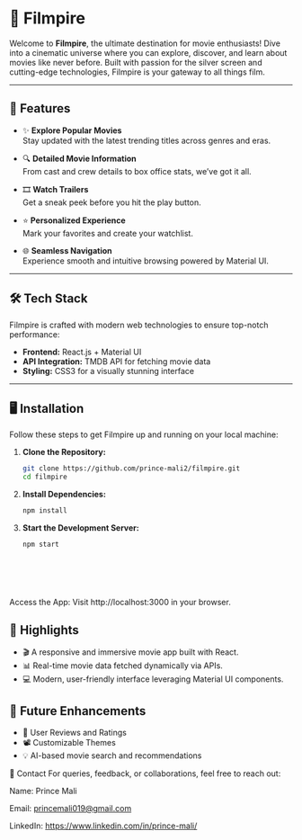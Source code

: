 # 🎥 Filmpire  

Welcome to **Filmpire**, the ultimate destination for movie enthusiasts! Dive into a cinematic universe where you can explore, discover, and learn about movies like never before. Built with passion for the silver screen and cutting-edge technologies, Filmpire is your gateway to all things film.

---

## 🚀 Features  

- ✨ **Explore Popular Movies**  
  Stay updated with the latest trending titles across genres and eras.  

- 🔍 **Detailed Movie Information**  
  From cast and crew details to box office stats, we’ve got it all.  

- 🎞️ **Watch Trailers**  
  Get a sneak peek before you hit the play button.  

- ⭐ **Personalized Experience**  
  Mark your favorites and create your watchlist.  

- 🌐 **Seamless Navigation**  
  Experience smooth and intuitive browsing powered by Material UI.  

---

## 🛠️ Tech Stack  

Filmpire is crafted with modern web technologies to ensure top-notch performance:  

- **Frontend:** React.js + Material UI  
- **API Integration:** TMDB API for fetching movie data  
- **Styling:** CSS3 for a visually stunning interface  

---

## 🖥️ Installation  

Follow these steps to get Filmpire up and running on your local machine:  

1. **Clone the Repository:**  
   ```bash  
   git clone https://github.com/prince-mali2/filmpire.git  
   cd filmpire  


2. **Install Dependencies:**  
   ```bash  
   npm install  

2. **Start the Development Server:**  
   ```bash  
   npm start         
 



 
Access the App:
Visit http://localhost:3000 in your browser.

## 🌟 Highlights
- 🎬 A responsive and immersive movie app built with React.
- 📊 Real-time movie data fetched dynamically via APIs.
- 💻 Modern, user-friendly interface leveraging Material UI components.

## 🎯 Future Enhancements
- 💬 User Reviews and Ratings
- 📽️ Customizable Themes
- 💡 AI-based movie search and recommendations



📧 Contact
For queries, feedback, or collaborations, feel free to reach out:

Name: Prince Mali

Email: princemali019@gmail.com

LinkedIn: https://www.linkedin.com/in/prince-mali/

